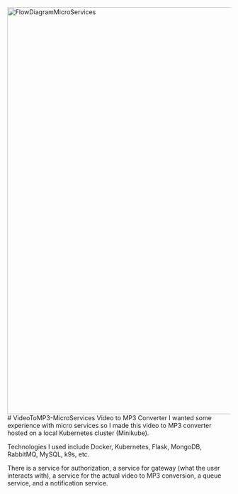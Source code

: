 <img width="917" alt="FlowDiagramMicroServices" src="https://github.com/ArnavM3434/VideoToMP3-MicroServices/assets/84486711/e6381594-72d3-440b-aa74-0b3c2ce3c70d">
# VideoToMP3-MicroServices
Video to MP3 Converter
I wanted some experience with micro services so I made this video to MP3 converter hosted on a local Kubernetes cluster (Minikube).

Technologies I used include Docker, Kubernetes, Flask, MongoDB, RabbitMQ, MySQL, k9s, etc.

There is a service for authorization, a service for gateway (what the user interacts with), a service for the actual video to MP3 conversion, a queue service, and a notification service.




